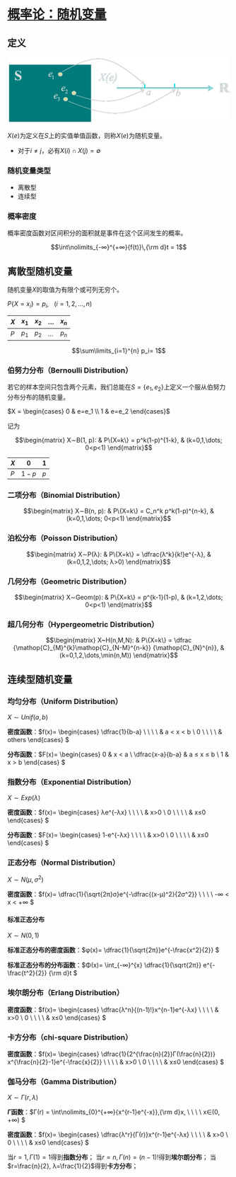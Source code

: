 <link rel='stylesheet' href='../../style/index.css'>
<script src='../../style/index.js'></script>

# [概率论：随机变量](./index.html)

## 定义

![](./images/RandomVariable.png)

$X(e)$为定义在$S$上的实值单值函数，则称$X(e)$为随机变量。

- 对于$i≠j$，必有$X(i)∩X(j)=∅$

### 随机变量类型

- 离散型
- 连续型

### 概率密度

概率密度函数对区间积分的面积就是事件在这个区间发生的概率。

$$\int\nolimits_{-∞}^{+∞}{f(t)}\,{\rm d}t = 1$$

## 离散型随机变量

随机变量$X$的取值为有限个或可列无穷个。

$P\{ X=x_i \} = p_i, \ \ \ (i = 1, 2, \dots, n)$

| $X$ | $x_1$ | $x_2$  | $\dots$  | $x_n$  |
|  -  | - | - | - | - |
| $P$ | $p_1$ | $p_2$ | $\dots$ | $p_n$ |

$$\sum\limits_{i=1}^{n} p_i= 1$$

### 伯努力分布（Bernoulli Distribution）

若它的样本空间只包含两个元素，我们总能在$S=\{e_1, e_2\}$上定义一个服从伯努力分布分布的随机变量。

$X = \begin{cases}
    0 & e=e_1
\\  1 & e=e_2
\end{cases}$

记为

$$\begin{matrix}
    X∼B(1, p):
&   P\{X=k\} = p^k(1-p)^{1-k},
&   (k=0,1,\dots; 0<p<1)
\end{matrix}$$

| $X$ | $0$ | $1$  |
|  -  | - | - |
| $P$ | $1-p$ | $p$ |

### 二项分布（Binomial Distribution）

$$\begin{matrix}
    X∼B(n, p): 
&   P\{X=k\} = C_n^k p^k(1-p)^{n-k},
&   (k=0,1,\dots; 0<p<1)
\end{matrix}$$

### 泊松分布（Poisson Distribution）

$$\begin{matrix}
    X∼P(λ):
&   P\{X=k\} = \dfrac{λ^k}{k!}e^{-λ},
&   (k=0,1,2,\dots; λ>0)
\end{matrix}$$

### 几何分布（Geometric Distribution）

$$\begin{matrix}
    X∼Geom(p):
&   P\{X=k\} = p^{k-1}(1-p),
&   (k=1,2,\dots; 0<p<1)
\end{matrix}$$

### 超几何分布（Hypergeometric Distribution）

$$\begin{matrix}
    X~H(n,M,N):
&   P\{X=k\} = \dfrac
    {\mathop{C}_{M}^{k}\mathop{C}_{N-M}^{n-k}}
    {\mathop{C}_{N}^{n}},
&   (k=0,1,2,\dots,\min(n,M))
\end{matrix}$$

## 连续型随机变量

### 均匀分布（Uniform Distribution）

$X∼Unif(a, b)$

**密度函数**：$f(x)=
    \begin{cases}
        \dfrac{1}{b-a} \ \ \ \ & a < x < b
    \\  0              \ \ \ \ & others
    \end{cases}
$

**分布函数**：$F(x)=
    \begin{cases}
        0                & x < a
    \\  \dfrac{x-a}{b-a} & a ≤ x ≤ b
    \\  1                & x > b
    \end{cases}
$

### 指数分布（Exponential Distribution）

$X∼Exp(λ)$

**密度函数**：$f(x)=
    \begin{cases}
        λe^{-λx} \ \ \ \ & x>0
    \\  0        \ \ \ \ & x≤0
    \end{cases}
$

**分布函数**：$F(x)=
    \begin{cases}
        1-e^{-λx} \ \ \ \ & x>0
    \\  0         \ \ \ \ & x≤0
    \end{cases}
$

### 正态分布（Normal Distribution）

$X∼N(μ, σ^2)$

**密度函数**：$f(x)=
    \dfrac{1}{\sqrt{2π}σ}e^{-\dfrac{(x-μ)^2}{2σ^2}}
    \ \ \ \ -∞ < x < +∞
$

#### 标准正态分布

$X∼N(0, 1)$

**标准正态分布的密度函数**：$φ(x)=
    \dfrac{1}{\sqrt{2π}}e^{-\frac{x^2}{2}}
$

**标准正态分布的分布函数**：$Φ(x)=
    \int_{-∞}^{x} \dfrac{1}{\sqrt{2π}} e^{-\frac{t^2}{2}} {\rm d}t
$

### 埃尔朗分布（Erlang Distribution）

**密度函数**：$f(x)=
    \begin{cases}
        \dfrac{λ^n}{(n-1)!}x^{n-1}e^{-λx}
            \ \ \ \ & x>0
    \\  0
            \ \ \ \ & x≤0
    \end{cases}
$

### 卡方分布（chi-square Distribution）

**密度函数**：$f(x)=
    \begin{cases}
        \dfrac{1}{2^{\frac{n}{2}}Γ(\frac{n}{2})}
        x^{\frac{n}{2}-1}e^{-\frac{x}{2}}
            \ \ \ \ & x>0
    \\  0
            \ \ \ \ & x≤0
    \end{cases}
$

### 伽马分布（Gamma Distribution）

$X∼Γ(r, λ)$

**$Γ$函数**：$Γ(r) =
    \int\nolimits_{0}^{+∞}{x^{r-1}e^{-x}}\,{\rm d}x,
    \ \ \ \ x∈(0, +∞)
$

**密度函数**：$f(x)=
    \begin{cases}
        \dfrac{λ^r}{Γ(r)}x^{r-1}e^{-λx}
            \ \ \ \ & x>0
    \\  0
            \ \ \ \ & x≤0
    \end{cases}
$

当$r=1, Γ(1)=1$得到**指数分布**；
当$r=n, Γ(n)=(n-1)!$得到**埃尔朗分布**；
当$r=\frac{n}{2}, λ=\frac{1}{2}$得到**卡方分布**；
